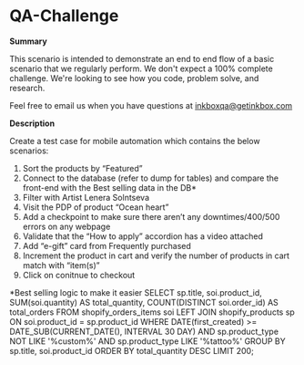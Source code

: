 # QA-Challenge
**Summary**

This scenario is intended to demonstrate an end to end flow of a basic scenario that we regularly perform. We don't expect a 100% complete challenge. We're looking to see how you code, problem solve, and research.

Feel free to email us when you have questions at inkboxqa@getinkbox.com

**Description**

Create a test case for mobile automation which contains the below scenarios:
1. Sort the products by “Featured”
2. Connect to the database (refer to dump for tables) and compare the front-end with the Best selling data in the DB*
3. Filter with Artist Lenera Solntseva
4. Visit the PDP of product “Ocean heart”
5. Add a checkpoint to make sure there aren’t any downtimes/400/500 errors on any webpage
6. Validate that the “How to apply” accordion has a video attached
7. Add “e-gift” card from Frequently purchased
8. Increment the product in cart and verify the number of products in cart match with “item(s)”
9. Click on conitnue to checkout


*Best selling logic to make it easier
SELECT sp.title, soi.product_id, SUM(soi.quantity) AS total_quantity, COUNT(DISTINCT soi.order_id) AS total_orders
FROM shopify_orders_items soi
LEFT JOIN shopify_products sp
ON soi.product_id = sp.product_id
WHERE DATE(first_created) >= DATE_SUB(CURRENT_DATE(), INTERVAL 30 DAY)
AND sp.product_type NOT LIKE '%custom%'
AND sp.product_type LIKE '%tattoo%'
GROUP BY sp.title, soi.product_id
ORDER BY total_quantity DESC
LIMIT 200;


